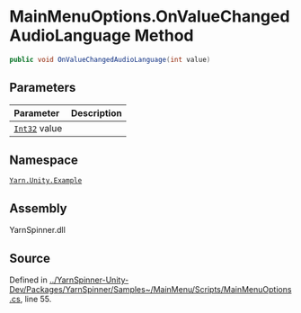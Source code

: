 <!-- This file was generated by a tool. Do not edit this file by hand. -->

# MainMenuOptions.OnValueChangedAudioLanguage Method


```csharp
public void OnValueChangedAudioLanguage(int value)
```

## Parameters
|Parameter|Description|
|:---|:---|
|[`Int32`](https://docs.microsoft.com/dotnet/api/System.Int32) value||


## Namespace
[`Yarn.Unity.Example`](/api/csharp/yarn.unity.example/README.md)

## Assembly
YarnSpinner.dll

## Source
Defined in [../YarnSpinner-Unity-Dev/Packages/YarnSpinner/Samples~/MainMenu/Scripts/MainMenuOptions.cs](https://github.com/YarnSpinnerTool/YarnSpinner-Unity//blob/develop/Samples~/MainMenu/Scripts/MainMenuOptions.cs#L55), line 55.
